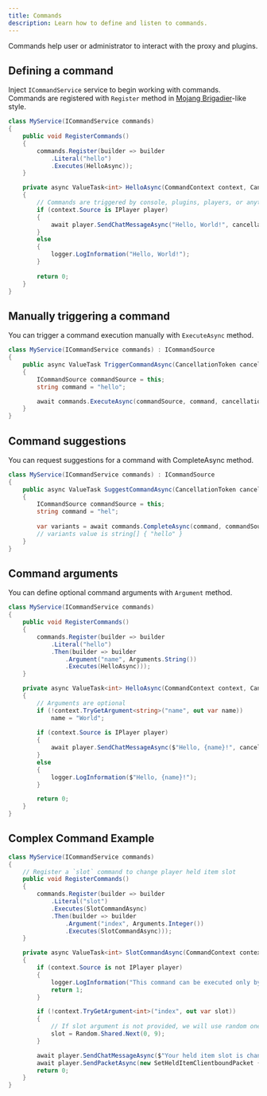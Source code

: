```yaml
---
title: Commands
description: Learn how to define and listen to commands.
---
```


Commands help user or administrator to interact with the proxy and plugins. 

## Defining a command
Inject `ICommandService` service to begin working with commands.  
Commands are registered with `Register` method in [Mojang Brigadier](https://github.com/Mojang/brigadier/)-like style.

```csharp
class MyService(ICommandService commands)
{
    public void RegisterCommands()
    {
        commands.Register(builder => builder
            .Literal("hello")
            .Executes(HelloAsync));
    }

    private async ValueTask<int> HelloAsync(CommandContext context, CancellationToken cancellationToken)
    {
        // Commands are triggered by console, plugins, players, or anything
        if (context.Source is IPlayer player)
        {
            await player.SendChatMessageAsync("Hello, World!", cancellationToken);
        }
        else
        {
            logger.LogInformation("Hello, World!");
        }
        
        return 0;
    }
}
```

## Manually triggering a command
You can trigger a command execution manually with `ExecuteAsync` method.
```csharp
class MyService(ICommandService commands) : ICommandSource
{
    public async ValueTask TriggerCommandAsync(CancellationToken cancellationToken)
    {
        ICommandSource commandSource = this;
        string command = "hello";

        await commands.ExecuteAsync(commandSource, command, cancellationToken);
    }
}
```

## Command suggestions
You can request suggestions for a command with CompleteAsync method.
```csharp
class MyService(ICommandService commands) : ICommandSource
{
    public async ValueTask SuggestCommandAsync(CancellationToken cancellationToken)
    {
        ICommandSource commandSource = this;
        string command = "hel";
        
        var variants = await commands.CompleteAsync(command, commandSource, cancellationToken);
        // variants value is string[] { "hello" }
    }
}
```

## Command arguments
You can define optional command arguments with `Argument` method.
```csharp
class MyService(ICommandService commands)
{
    public void RegisterCommands()
    {
        commands.Register(builder => builder
            .Literal("hello")
            .Then(builder => builder
                .Argument("name", Arguments.String())
                .Executes(HelloAsync)));
    }

    private async ValueTask<int> HelloAsync(CommandContext context, CancellationToken cancellationToken)
    {
        // Arguments are optional
        if (!context.TryGetArgument<string>("name", out var name))
            name = "World";
        
        if (context.Source is IPlayer player)
        {
            await player.SendChatMessageAsync($"Hello, {name}!", cancellationToken);
        }
        else
        {
            logger.LogInformation($"Hello, {name}!");
        }

        return 0;
    }
}
```

## Complex Command Example
```csharp
class MyService(ICommandService commands)
{
    // Register a `slot` command to change player held item slot
    public void RegisterCommands()
    {
        commands.Register(builder => builder
            .Literal("slot")
            .Executes(SlotCommandAsync)
            .Then(builder => builder
                .Argument("index", Arguments.Integer())
                .Executes(SlotCommandAsync)));
    }

    private async ValueTask<int> SlotCommandAsync(CommandContext context, CancellationToken cancellationToken)
    {
        if (context.Source is not IPlayer player)
        {
            logger.LogInformation("This command can be executed only by player");
            return 1;
        }

        if (!context.TryGetArgument<int>("index", out var slot))
        {
            // If slot argument is not provided, we will use random one
            slot = Random.Shared.Next(0, 9);
        }

        await player.SendChatMessageAsync($"Your held item slot is changed to {slot}", cancellationToken);
        await player.SendPacketAsync(new SetHeldItemClientboundPacket { Slot = slot }, cancellationToken);
        return 0;
    }
}
```